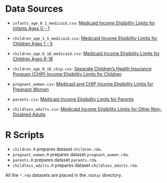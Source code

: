 # Data Sources

- `infants_age_0_1_medicaid.csv`: [Medicaid Income Eligibility Limits for Infants Ages 0 – 1](http://kff.org/medicaid/state-indicator/medicaid-income-eligibility-limits-for-infants-ages-0-1/)
- `children_age_1_5_medicaid.csv`: [Medicaid Income Eligibility Limits for Children Ages 1 – 5](http://kff.org/medicaid/state-indicator/medicaid-income-eligibility-limits-for-children-ages-1-5/)
- `children_age_6_18_medicaid.csv`: [Medicaid Income Eligibility Limits for Children Ages 6-18](http://kff.org/medicaid/state-indicator/medicaid-income-eligibility-limits-for-children-ages-6-18/)
- `children_age_0_18_chip.csv`: [Separate Children’s Health Insurance Program (CHIP) Income Eligibility Limits for Children](http://kff.org/medicaid/state-indicator/separate-childrens-health-insurance-program-chip-income-eligibility-limits-for-children/)

- `pregnant_women.csv`: [Medicaid and CHIP Income Eligibility Limits for Pregnant Women](https://www.kff.org/medicaid/state-indicator/medicaid-and-chip-income-eligibility-limits-for-pregnant-women/)

- `parents.csv`: [Medicaid Income Eligibility Limits for Parents](https://www.kff.org/medicaid/state-indicator/medicaid-income-eligibility-limits-for-parents/)

- `childless_adults.csv`:  [Medicaid Income Eligibility Limits for Other Non-Disabled Adults](https://www.kff.org/medicaid/state-indicator/medicaid-income-eligibility-limits-for-other-non-disabled-adults/)

# R Scripts

- `children.R` prepares dataset `children.rda`.
- `pregnant_women.R` prepares dataset `pregnant_women.rda`.
- `parents.R` prepares dataset `parents.rda`.
- `childless_adults.R` prepares dataset `childless_adults.rda`.

All the `*.rda` datasets are placed in the `/data/` directory.
